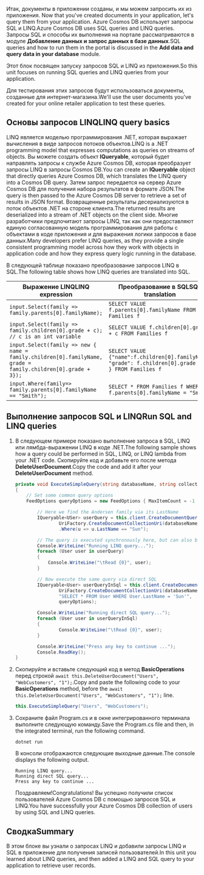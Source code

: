 <span data-ttu-id="d00e7-101"><!--TODO: Explain how to do ExecuteNext (pages closer to SDK imp) vs ToList (continuation token)--> Итак, документы в приложении созданы, и мы можем запросить их из приложения.</span><span class="sxs-lookup"><span data-stu-id="d00e7-101"><!--TODO: Explain how to do ExecuteNext (pages closer to SDK imp) vs ToList (continuation token)--> Now that you've created documents in your application, let's query them from your application.</span></span> <span data-ttu-id="d00e7-102">Azure Cosmos DB использует запросы SQL и LINQ.</span><span class="sxs-lookup"><span data-stu-id="d00e7-102">Azure Cosmos DB uses SQL queries and LINQ queries.</span></span> <span data-ttu-id="d00e7-103">Запросы SQL и способы их выполнения на портале рассматриваются в модуле **Добавление данных и запрос данных в базе данных**.</span><span class="sxs-lookup"><span data-stu-id="d00e7-103">SQL queries and how to run them in the portal is discussed in the **Add data and query data in your database** module.</span></span> 

<span data-ttu-id="d00e7-104">Этот блок посвящен запуску запросов SQL и LINQ из приложения.</span><span class="sxs-lookup"><span data-stu-id="d00e7-104">So this unit focuses on running SQL queries and LINQ queries from your application.</span></span>

<span data-ttu-id="d00e7-105">Для тестирования этих запросов будут использоваться документы, созданные для интернет-магазина.</span><span class="sxs-lookup"><span data-stu-id="d00e7-105">We'll use the user documents you've created for your online retailer application to test these queries.</span></span>

## <a name="linq-query-basics"></a><span data-ttu-id="d00e7-106">Основы запросов LINQ</span><span class="sxs-lookup"><span data-stu-id="d00e7-106">LINQ query basics</span></span>

<span data-ttu-id="d00e7-107">LINQ является моделью программирования .NET, которая выражает вычисления в виде запросов потоков объектов.</span><span class="sxs-lookup"><span data-stu-id="d00e7-107">LINQ is a .NET programming model that expresses computations as queries on streams of objects.</span></span> <span data-ttu-id="d00e7-108">Вы можете создать объект **IQueryable**, который будет направлять запросы к службе Azure Cosmos DB, которая преобразует запросы LINQ в запросы Cosmos DB.</span><span class="sxs-lookup"><span data-stu-id="d00e7-108">You can create an **IQueryable** object that directly queries Azure Cosmos DB, which translates the LINQ query into a Cosmos DB query.</span></span> <span data-ttu-id="d00e7-109">Затем запрос передается на сервер Azure Cosmos DB для получения набора результатов в формате JSON.</span><span class="sxs-lookup"><span data-stu-id="d00e7-109">The query is then passed to the Azure Cosmos DB server to retrieve a set of results in JSON format.</span></span> <span data-ttu-id="d00e7-110">Возвращенные результаты десериализуются в поток объектов .NET на стороне клиента.</span><span class="sxs-lookup"><span data-stu-id="d00e7-110">The returned results are deserialized into a stream of .NET objects on the client side.</span></span> <span data-ttu-id="d00e7-111">Многие разработчики предпочитают запросы LINQ, так как они предоставляют единую согласованную модель программирования для работы с объектами в коде приложения и для выражения логики запросов в базе данных.</span><span class="sxs-lookup"><span data-stu-id="d00e7-111">Many developers prefer LINQ queries, as they provide a single consistent programming model across how they work with objects in application code and how they express query logic running in the database.</span></span>

<span data-ttu-id="d00e7-112">В следующей таблице показано преобразование запросов LINQ в SQL.</span><span class="sxs-lookup"><span data-stu-id="d00e7-112">The following table shows how LINQ queries are translated into SQL.</span></span>

| <span data-ttu-id="d00e7-113">Выражение LINQ</span><span class="sxs-lookup"><span data-stu-id="d00e7-113">LINQ expression</span></span> | <span data-ttu-id="d00e7-114">Преобразование в SQL</span><span class="sxs-lookup"><span data-stu-id="d00e7-114">SQL translation</span></span> |
|---|---|
| `input.Select(family => family.parents[0].familyName);`| `SELECT VALUE f.parents[0].familyName FROM Families f` |
|`input.Select(family => family.children[0].grade + c); // c is an int variable` | `SELECT VALUE f.children[0].grade + c FROM Families f` |
|`input.Select(family => new { name = family.children[0].familyName, grade = family.children[0].grade + 3});`| `SELECT VALUE {"name":f.children[0].familyName, "grade": f.children[0].grade + 3 } FROM Families f`|
|`input.Where(family=> family.parents[0].familyName == "Smith");`|`SELECT * FROM Families f WHERE f.parents[0].familyName = "Smith"`|

## <a name="run-sql-and-linq-queries"></a><span data-ttu-id="d00e7-115">Выполнение запросов SQL и LINQ</span><span class="sxs-lookup"><span data-stu-id="d00e7-115">Run SQL and LINQ queries</span></span>

1. <span data-ttu-id="d00e7-116">В следующем примере показано выполнение запроса в SQL, LINQ или лямбда-выражении LINQ в коде .NET.</span><span class="sxs-lookup"><span data-stu-id="d00e7-116">The following sample shows how a query could be performed in SQL, LINQ, or LINQ lambda from your .NET code.</span></span> <span data-ttu-id="d00e7-117">Скопируйте код и добавьте его после метода **DeleteUserDocument**.</span><span class="sxs-lookup"><span data-stu-id="d00e7-117">Copy the code and add it after your **DeleteUserDocument** method.</span></span>

    ```csharp
    private void ExecuteSimpleQuery(string databaseName, string collectionName)
    {
        // Set some common query options
        FeedOptions queryOptions = new FeedOptions { MaxItemCount = -1 };
    
            // Here we find the Andersen family via its LastName
            IQueryable<USer> userQuery = this.client.CreateDocumentQuery<Family>(
                    UriFactory.CreateDocumentCollectionUri(databaseName, collectionName), queryOptions)
                    .Where(u => u.LastName == "Sun");
    
            // The query is executed synchronously here, but can also be executed asynchronously via the IDocumentQuery<T> interface
            Console.WriteLine("Running LINQ query...");
            foreach (User user in userQuery)
            {
                Console.WriteLine("\tRead {0}", user);
            }
    
            // Now execute the same query via direct SQL
            IQueryable<User> userQueryInSql = this.client.CreateDocumentQuery<User>(
                    UriFactory.CreateDocumentCollectionUri(databaseName, collectionName),
                    "SELECT * FROM User WHERE User.LastName = 'Sun'",
                    queryOptions);
    
            Console.WriteLine("Running direct SQL query...");
            foreach (User user in userQueryInSql)
            {
                    Console.WriteLine("\tRead {0}", user);
            }
    
            Console.WriteLine("Press any key to continue ...");
            Console.ReadKey();
    }
    ```

2. <span data-ttu-id="d00e7-118">Скопируйте и вставьте следующий код в метод **BasicOperations** перед строкой `await this.DeleteUserDocument("Users", "WebCustomers", "1");`.</span><span class="sxs-lookup"><span data-stu-id="d00e7-118">Copy and paste the following code to your **BasicOperations** method, before the `await this.DeleteUserDocument("Users", "WebCustomers", "1");` line.</span></span>

    ```csharp
    this.ExecuteSimpleQuery("Users", "WebCustomers");
    ```

3. <span data-ttu-id="d00e7-119">Сохраните файл Program.cs и в окне интегрированного терминала выполните следующую команду.</span><span class="sxs-lookup"><span data-stu-id="d00e7-119">Save the Program.cs file and then, in the integrated terminal, run the following command.</span></span>
    
    ```
    dotnet run
    ```

    <span data-ttu-id="d00e7-120">В консоли отображаются следующие выходные данные.</span><span class="sxs-lookup"><span data-stu-id="d00e7-120">The console displays the following output.</span></span>

    ```
    Running LINQ query...
    Running direct SQL query...
    Press any key to continue ...
    ```

    <span data-ttu-id="d00e7-121">Поздравляем!</span><span class="sxs-lookup"><span data-stu-id="d00e7-121">Congratulations!</span></span> <span data-ttu-id="d00e7-122">Вы успешно получили список пользователей Azure Cosmos DB с помощью запросов SQL и LINQ.</span><span class="sxs-lookup"><span data-stu-id="d00e7-122">You have successfully your Azure Cosmos DB collection of users by using SQL and LINQ queries.</span></span>

## <a name="summary"></a><span data-ttu-id="d00e7-123">Сводка</span><span class="sxs-lookup"><span data-stu-id="d00e7-123">Summary</span></span>

<span data-ttu-id="d00e7-124">В этом блоке вы узнали о запросах LINQ и добавили запросы LINQ и SQL в приложение для получения записей пользователей.</span><span class="sxs-lookup"><span data-stu-id="d00e7-124">In this unit you learned about LINQ queries, and then added a LINQ and SQL query to your application to retrieve user records.</span></span>